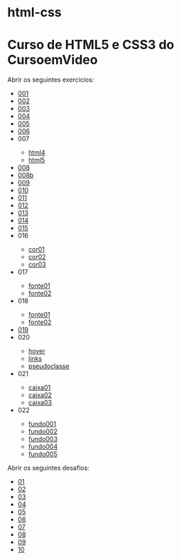 # html-css
<h1>Curso de HTML5 e CSS3 do CursoemVideo</h1>

<p>Abrir os seguintes exercicios: </p>

<ul>
    <li>
        <a href="https://felipemorais19.github.io/html-css/exercicios/ex001/index.html">001</a>
    </li>
    <li>
        <a href="https://felipemorais19.github.io/html-css/exercicios/ex002/index.html">002</a>
    </li>
    <li>
        <a href="https://felipemorais19.github.io/html-css/exercicios/ex003/index.html">003</a>
    </li>
    <li>
        <a href="https://felipemorais19.github.io/html-css/exercicios/ex004/index.html">004</a>
    </li>
    <li>
        <a href="https://felipemorais19.github.io/html-css/exercicios/ex005/index.html">005</a>
    </li>
    <li>
        <a href="https://felipemorais19.github.io/html-css/exercicios/ex006/index.html">006</a>
    </li>
    <li>
        007
    </li>
        <ul>
            <li>
                <a href="https://felipemorais19.github.io/html-css/exercicios/ex007/html4.html">html4</a>
            </li>
            <li>
                <a href="https://felipemorais19.github.io/html-css/exercicios/ex007/html5.html">html5</a>
            </li>
        </ul>
    <li>
        <a href="https://felipemorais19.github.io/html-css/exercicios/ex008/index.html"> 008</a>
    </li>
    <li>
        <a href="https://felipemorais19.github.io/html-css/exercicios/ex008b/index.html"> 008b</a>
    </li>
    <li>
        <a href="https://felipemorais19.github.io/html-css/exercicios/ex009/index.html">009</a>
    </li>
    <li>
        <a href="https://felipemorais19.github.io/html-css/exercicios/ex010/index.html">010</a>
    </li>
    <li>
        <a href="https://felipemorais19.github.io/html-css/exercicios/ex011/index.html">011</a>
    </li>
    <li>
        <a href="https://felipemorais19.github.io/html-css/exercicios/ex012/index.html">012</a>
    </li>
    <li>
        <a href="https://felipemorais19.github.io/html-css/exercicios/ex013/index.html">013</a>
    </li>
    <li>
        <a href="https://felipemorais19.github.io/html-css/exercicios/ex014/index.html">014</a>
    </li>
    <li>
        <a href="https://felipemorais19.github.io/html-css/exercicios/ex015/index.html">015</a>
    </li>
    <li>
        016
    </li>
        <ul>
            <li>
                <a href="https://felipemorais19.github.io/html-css/exercicios/ex016/cor01.html">cor01</a>
            </li>
            <li>
                <a href="https://felipemorais19.github.io/html-css/exercicios/ex016/cor02.html">cor02</a>
            </li>
            <li>
                <a href="https://felipemorais19.github.io/html-css/exercicios/ex016/cor03.html">cor03</a>
            </li>
        </ul>   
    <li>
        017
    </li>
        <ul>
            <li>
                <a href="https://felipemorais19.github.io/html-css/exercicios/ex017/fonte01.html">fonte01</a>
            </li>
            <li>
                <a href="https://felipemorais19.github.io/html-css/exercicios/ex017/fonte02.html">fonte02</a>
            </li>
        </ul>
    <li>
        018
    </li>
        <ul>
            <li>
                <a href="https://felipemorais19.github.io/html-css/exercicios/ex018/fonte01.html">fonte01</a>
            </li>
            <li>
                <a href="https://felipemorais19.github.io/html-css/exercicios/ex018/font02.html">fonte02</a>
            </li>
        </ul>
    <li>
        <a href="https://felipemorais19.github.io/html-css/exercicios/ex019/seletor01.html">019</a>
    </li>
    <li>
        020
    </li>
        <ul>
            <li>
                <a href="https://felipemorais19.github.io/html-css/exercicios/ex020/hover.html">hover</a>
            </li>
            <li>
                <a href="https://felipemorais19.github.io/html-css/exercicios/ex020/links.html">links</a>
            </li>
            <li>
                <a href="https://felipemorais19.github.io/html-css/exercicios/ex020/pseudoclasse.html">pseudoclasse</a>
            </li>
        </ul>
    <li>
        021
    </li>
        <ul>
            <li>
                <a href="https://felipemorais19.github.io/html-css/exercicios/ex021/caixa01.html">caixa01</a>
            </li>
            <li>
                <a href="https://felipemorais19.github.io/html-css/exercicios/ex021/caixa02.html">caixa02</a>
            </li>
            <li>
                <a href="https://felipemorais19.github.io/html-css/exercicios/ex021/caixa03.html">caixa03</a>
            </li>
        </ul>
    <li>
        022
    </li>
        <ul>
            <li>
                <a href="https://felipemorais19.github.io/html-css/exercicios/ex022/fundo001.html">fundo001</a>
            </li>
            <li>
                <a href="https://felipemorais19.github.io/html-css/exercicios/ex022/fundo002.html">fundo002</a>
            </li>
            <li>
                <a href="https://felipemorais19.github.io/html-css/exercicios/ex022/fundo003.html">fundo003</a>
            </li>
            <li>
                <a href="https://felipemorais19.github.io/html-css/exercicios/ex022/fundo004.html">fundo004</a>
            </li>
            <li>
                <a href="https://felipemorais19.github.io/html-css/exercicios/ex022/fundo005.html">fundo005</a>
            </li>
        </ul>
</ul>

<p>Abrir os seguintes desafios: </p>

<ul>
    <li>
        <a href="https://felipemorais19.github.io/html-css/desafios/desafio01">01</a>
    </li>
    <li>
        <a href="https://felipemorais19.github.io/html-css/desafios/desafio02/index.html">02</a>
    </li>
    <li>
        <a href="https://felipemorais19.github.io/html-css/desafios/desafio03/index.html">03</a>
    </li>
    <li>
        <a href="https://felipemorais19.github.io/html-css/desafios/desafio04/index.html">04</a>
    </li>
    <li>
        <a href="https://felipemorais19.github.io/html-css/desafios/desafio05/index.html">05</a>
    </li>
    <li>
        <a href="https://felipemorais19.github.io/html-css/desafios/desafio06/index.html">06</a>
    </li>
    <li>
        <a href="https://felipemorais19.github.io/html-css/desafios/desafio07/index.html">07</a>
    </li>
    <li>
        <a href="https://felipemorais19.github.io/html-css/desafios/desafio08/index.html">08</a>
    </li>
    <li>
        <a href="https://felipemorais19.github.io/html-css/desafios/desafio09/index.html">09</a>
    </li>
    <li>
        <a href="https://felipemorais19.github.io/html-css/desafios/desafio01/android.html">10</a>
    </li>
</ul>


